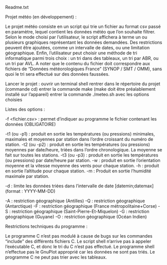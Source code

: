 Readme.txt 

Projet météo (en développement) : 

Le projet météo consiste en un script qui trie un fichier au format csv passé en paramètre, lequel contient les données météo que l’on souhaite filtrer. Selon le mode choisi par l’utilisateur, le script affichera à terme un ou plusieurs graphiques représentant les données demandées. Des restrictions peuvent être ajoutées, comme un intervalle de dates, ou une limitation géographique. Enfin, l’utilisateur peut choisir une méthode de tri informatique parmi trois choix : un tri dans des tableaux, un tri par ABR, ou un tri par AVL. A noter que le contenu du fichier doit correspondre aux fichiers de “Données météorologiques France” (SYNOP / SMT / OMM), sans quoi le tri sera effectué sur des données faussées.

Lancer le projet : 
ouvrir un terminal shell
rentrer dans le répertoire du projet (commande cd)
entrer la commande make (make doit être préalablement installé sur l’appareil)
entrer la commande ./meteo.sh avec les options choisies

Listes des options : 

-f <fichier.csv> : permet d’indiquer au programme le fichier contenant les données (OBLIGATOIRE)

-t1 (ou -p1) : produit   en   sortie   les   températures   (ou   pressions) minimales, maximales et moyennes par station dans l’ordre croissant du numéro de station.
-t2 (ou -p2) : produit   en   sortie   les   températures   (ou   pressions) moyennes par date/heure, triées dans l’ordre chronologique. La moyenne se fait sur toutes les stations.
-t3 (ou -p3) : produit   en   sortie   les   températures   (ou   pressions)   par date/heure par station. 
-w : produit en sortie l’orientation moyenne et la vitesse moyenne des
vents pour chaque station.
-h : produit en sortie l’altitude pour chaque station.
-m : Produit en sortie l’humidité maximale par station.

-d <datemin> <datemax> : limite les données triées dans l’intervalle de date [datemin;datemax] (format : YYYY-MM-DD)

-A : restriction géographique (Antilles)
-Q : restriction géographique (Antarctique)
-F : restriction géographique (France métropolitaine+Corse)
-S : restriction géographique (Saint-Pierre-Et-Miquelon)
-G : restriction géographique (Guyane)
-O : restriction géographique (Océan Indien)


Restrictions techniques du programme : 

Le programme C n’est pas modulé à cause de bugs sur les commandes “include” des différents fichiers C. 
Le script shell n’arrive pas à appeler l’exécutable C, et donc le tri du C n’est pas effectué.
Le programme shell n’effectue pas le GnuPlot approprié car les données ne sont pas triés.
Le programme C ne peut pas trier avec les tableaux.

